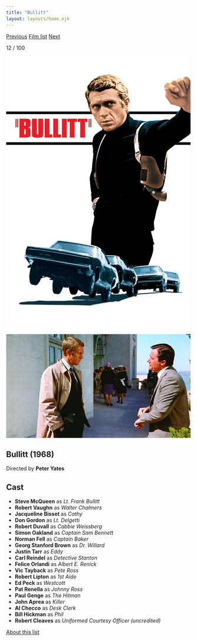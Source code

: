 ```yaml
---
title: "Bullitt"
layout: layouts/home.njk
---
```


<nav class="films">
  <a class="prev" href="../2001-a-space-odyssey">Previous</a>
  <a href="../">Film list</a>
  <a class="next" href="../once-upon-a-time-in-the-west">Next</a>
</nav>

<p>12 / 100</p>

<article class="film">
  <img class="poster" src="../films/posters/bullitt.jpg" alt="">
  <img class="backdrop" src="../films/backdrops/bullitt.jpg" alt="">

  <h1>Bullitt (1968)</h1>

  <p class="director">
    Directed by <strong>Peter Yates</strong>
  </p>


  <h2>
    Cast
  </h2>
  <ul>
    <li><strong>Steve McQueen</strong> as <em>Lt. Frank Bullitt</em></li>
<li><strong>Robert Vaughn</strong> as <em>Walter Chalmers</em></li>
<li><strong>Jacqueline Bisset</strong> as <em>Cathy</em></li>
<li><strong>Don Gordon</strong> as <em>Lt. Delgetti</em></li>
<li><strong>Robert Duvall</strong> as <em>Cabbie Weissberg</em></li>
<li><strong>Simon Oakland</strong> as <em>Captain Sam Bennett</em></li>
<li><strong>Norman Fell</strong> as <em>Captain Baker</em></li>
<li><strong>Georg Stanford Brown</strong> as <em>Dr. Willard</em></li>
<li><strong>Justin Tarr</strong> as <em>Eddy</em></li>
<li><strong>Carl Reindel</strong> as <em>Detective Stanton</em></li>
<li><strong>Felice Orlandi</strong> as <em>Albert E. Renick</em></li>
<li><strong>Vic Tayback</strong> as <em>Pete Ross</em></li>
<li><strong>Robert Lipton</strong> as <em>1st Aide</em></li>
<li><strong>Ed Peck</strong> as <em>Westcott</em></li>
<li><strong>Pat Renella</strong> as <em>Johnny Ross</em></li>
<li><strong>Paul Genge</strong> as <em>The Hitman</em></li>
<li><strong>John Aprea</strong> as <em>Killer</em></li>
<li><strong>Al Checco</strong> as <em>Desk Clerk</em></li>
<li><strong>Bill Hickman</strong> as <em>Phil</em></li>
<li><strong>Robert Cleaves</strong> as <em>Uniformed Courtesy Officer (uncredited)</em></li>
  </ul>
</article>
<footer>
  <a href="../about">About this list</a>
</footer>

